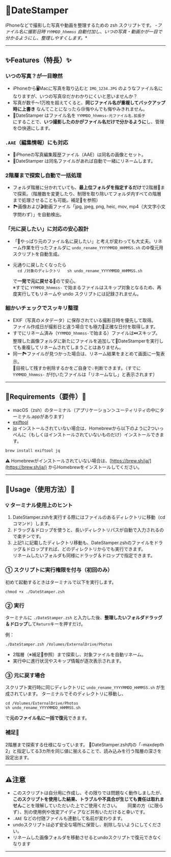 
# 📸DateStamper

iPhoneなどで撮影した写真や動画を整理するための zsh スクリプトです。
-*ファイル名に撮影日時 `YYMMDD_hhmmss` 自動付加し、いつの写真・動画かが一目で分かるようにし、整理しやすくします。**

---

## ✨Features（特長）✨
### いつの写真？が一目瞭然
- iPhoneから🖥️Macに写真を取り込むと `IMG_1234.JPG` のようなファイル名になりますが、いつの写真😵だかわかりにくいと思いませんか？
- 写真が数千〜1万枚を超えてくると、**同じファイル名が重複してバックアップ時に上書き** なんてことになったら😢悔やんでも悔やみきれません。
- 📸DateStamper はファイル名を
  `YYMMDD_hhmmss-元ファイル名.拡張子`  
  にすることで、**いつ撮影したのかがファイル名だけで分かるように**し、管理を😊快適にします。

### `.AAE`（編集情報）にも対応
- 📱iPhoneの写真編集履歴ファイル（AAE）は同名の画像とセット。
- 📸DateStamper は同名ファイルがあれば自動で一緒にリネームします。

### 2階層まで探索し自動で一括処理
- フォルダ階層に分かれていても、**最上位フォルダを指定するだけ**で2階層📂まで探索。（階層数を変更したり、制限を取り除いてフォルダ内すべての階層まで処理させることも可能。補足💬を参照）
- 🏞️画像および🎬動画ファイル「jpg, jpeg, png, heic, mov, mp4（大文字小文字問わず）」を自動検出。

### 「元に戻したい」に対応の安心設計
- 「🙅やっぱり元のファイル名に戻したい」と考えが変わっても大丈夫。リネーム作業を行ったフォルダに `undo_rename_YYYYMMDD_HHMMSS.sh` の⚙️復元用スクリプトを自動生成。
- 元通りに戻したくなったら  
`  cd /対象のディレクトリ  
  sh undo_rename_YYYYMMDD_HHMMSS.sh`

  で**一発で元に戻せる**🔄ので安心。  
  ※すでに `YYMMDD_hhmmss-` で始まるファイルはスキップ対象となるため、再度実行してもリネームや undo スクリプトには記録されません。

### 細かいチェックでスッキリ整理
- EXIF（写真のメタデータ）に保存されている撮影日時を優先して取得。  
ファイル作成日が撮影日と違う場合でも極力🎯正確な日付を取得します。
- すでにリネーム済み（`YYMMDD_hhmmss-`で始まる）ファイルは⏭️スキップ。  
整理した画像フォルダに新たにファイルを追加して📸DateStamperを実行しても重複してリネームされてしまうことはありません。
- 同一🏞️ファイルが見つかった場合は、リネーム結果をまとめて画面に一覧表示。  
👀目視して残すか削除するかをご自身で💡判断できます。（すでに `YYMMDD_hhmmss-` が付いたファイルは「リネームなし」と表示されます）

---

## 🔧Requirements（要件）🔧
- macOS（zsh）のターミナル（アプリケーション＞ユーティリティの中にターミナル.appがあります）
- [exiftool](https://exiftool.org/) 
-  [jq](https://stedolan.github.io/jq/)
インストールされていない場合は、Homebrewから以下のように2ついっぺんに（もしくはインストールされていないものだけ）インストールできます。  
  ```  
  brew install exiftool jq  
  ```
  
⚠️ Homebrewがインストールされていない場合は、[https://brew.sh/ja/](https://brew.sh/ja/) からHomebrewをインストールしてください。

---

## 🚀Usage（使用方法）🚀
### 💡 ターミナル使用上のヒント
1. DateStamper.zshを実行する際にはファイルのあるディレクトリに移動（cdコマンド）します。
2. ドラッグ＆ドロップを使うと、長いディレクトリパスが自動で入力されるので楽チンです。
3. 上記1.に記載したディレクトリ移動も、DateStamper.zshのファイルをドラッグ＆ドロップすれば、どのディレクトリからでも実行できます。  
リネームしたいフォルダも同様にドラッグ＆ドロップで指定できます。

### ① スクリプトに実行権限を付与（初回のみ）
初めて起動するときはターミナルで以下を実行します。
```
chmod +x ./DateStamper.zsh
```
### ② 実行
ターミナルに `./DateStamper.zsh` と入力した後、**整理したいフォルダドラッグ＆ドロップ**して`Return`キーを押すだけ。

例：
```
./DateStamper.zsh /Volumes/ExternalDrive/Photos
```
- 2階層（※補足💬参照）まで探索し、対象ファイルを自動リネーム。
- 実行中に進行状況やスキップ情報が逐次表示されます。

### ③ 元に戻す場合
スクリプト実行時に同じディレクトリに `undo_rename_YYYYMMDD_HHMMSS.sh` が生成されています。
ターミナルでそのディレクトリに移動し、
```
cd /Volumes/ExternalDrive/Photos
sh undo_rename_YYYYMMDD_HHMMSS.sh
```
で**元のファイル名に一括で復元**できます。

### 補足💬
2階層まで探索する仕様になっています。 📸DateStamper.zsh内の「-maxdepth 2」と指定してる3カ所を同じ値に揃えることで、読み込みを行う階層の深さを設定出ます。

---

## ⚠️注意
- このスクリプトは自分用に作成し、その限りでは問題なく動作しましたが、**このスクリプトを使用した結果、トラブルや不具合が生じても責任は取れません**ことを理解していただいた上でご使用ください。　　
同業の方（に限らず）、別の使用例や改変アイディアなど共有いただけると幸いです。
- `.AAE` などの付随ファイルも連動して名前が変わります。
- undoスクリプトは必ず安全な場所に保管し、削除しないようにしてください。
- リネームした画像フォルダを移動させるとundoスクリプトで復元できなくなります

---
